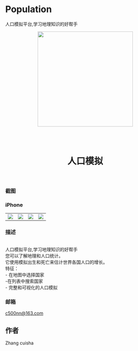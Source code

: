# Population
人口模拟平台,学习地理知识的好帮手

<div align="center">
<img width=300 src="https://raw.githubusercontent.com/ZhangCuisha/Population/master/0.png">

<br> <br>

<h1> 人口模拟 </h1>
<h3> </h3></div>

<br>


### 截图

### iPhone

<table align="center" border="0">

<tr>
<td> <img src="https://raw.githubusercontent.com/ZhangCuisha/Population/master/1.png"> </td>
<td> <img src="https://raw.githubusercontent.com/ZhangCuisha/Population/master/2.png"> </td>
<td> <img src="https://raw.githubusercontent.com/ZhangCuisha/Population/master/3.png"> </td>
<td> <img src="https://raw.githubusercontent.com/ZhangCuisha/Population/master/4.png"> </td>
</tr>

<tr>

</tr>


</table>

### 描述
<br>
人口模拟平台,学习地理知识的好帮手
<br>
您可以了解地理和人口统计。
<br>
它使用模拟出生和死亡来估计世界各国人口的增长。
<br>
特征：
<br>
- 在地图中选择国家
<br>
-在列表中搜索国家
<br>
- 完整和可视化的人口模拟
<br>

### 邮箱
c500nn@163.com



## 作者
Zhang cuisha

